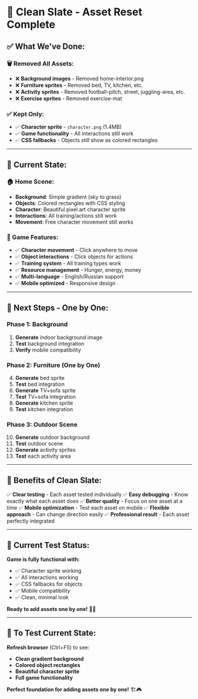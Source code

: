 # 🧹 Clean Slate - Asset Reset Complete

## ✅ **What We've Done:**

### **🗑️ Removed All Assets:**
- ❌ **Background images** - Removed home-interior.png
- ❌ **Furniture sprites** - Removed bed, TV, kitchen, etc.
- ❌ **Activity sprites** - Removed football-pitch, street, juggling-area, etc.
- ❌ **Exercise sprites** - Removed exercise-mat

### **✅ Kept Only:**
- ✅ **Character sprite** - `character.png` (1.4MB)
- ✅ **Game functionality** - All interactions still work
- ✅ **CSS fallbacks** - Objects still show as colored rectangles

---

## 🎯 **Current State:**

### **🏠 Home Scene:**
- **Background**: Simple gradient (sky to grass)
- **Objects**: Colored rectangles with CSS styling
- **Character**: Beautiful pixel art character sprite
- **Interactions**: All training/actions still work
- **Movement**: Free character movement still works

### **📱 Game Features:**
- ✅ **Character movement** - Click anywhere to move
- ✅ **Object interactions** - Click objects for actions
- ✅ **Training system** - All training types work
- ✅ **Resource management** - Hunger, energy, money
- ✅ **Multi-language** - English/Russian support
- ✅ **Mobile optimized** - Responsive design

---

## 🚀 **Next Steps - One by One:**

### **Phase 1: Background**
1. **Generate** indoor background image
2. **Test** background integration
3. **Verify** mobile compatibility

### **Phase 2: Furniture (One by One)**
4. **Generate** bed sprite
5. **Test** bed integration
6. **Generate** TV+sofa sprite
7. **Test** TV+sofa integration
8. **Generate** kitchen sprite
9. **Test** kitchen integration

### **Phase 3: Outdoor Scene**
10. **Generate** outdoor background
11. **Test** outdoor scene
12. **Generate** activity sprites
13. **Test** each activity area

---

## 🎨 **Benefits of Clean Slate:**

✅ **Clear testing** - Each asset tested individually
✅ **Easy debugging** - Know exactly what each asset does
✅ **Better quality** - Focus on one asset at a time
✅ **Mobile optimization** - Test each asset on mobile
✅ **Flexible approach** - Can change direction easily
✅ **Professional result** - Each asset perfectly integrated

---

## 🧪 **Current Test Status:**

**Game is fully functional with:**
- ✅ Character sprite working
- ✅ All interactions working
- ✅ CSS fallbacks for objects
- ✅ Mobile compatibility
- ✅ Clean, minimal look

**Ready to add assets one by one!** 🎨✨

---

## 🔄 **To Test Current State:**

**Refresh browser** (Ctrl+F5) to see:
- **Clean gradient background**
- **Colored object rectangles**
- **Beautiful character sprite**
- **Full game functionality**

**Perfect foundation for adding assets one by one!** 🏗️🎮
